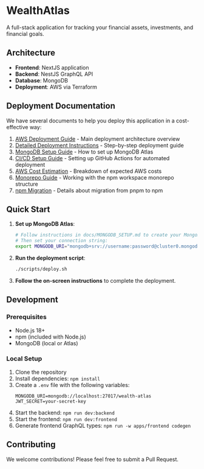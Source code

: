 # WealthAtlas

A full-stack application for tracking your financial assets, investments, and financial goals.

## Architecture

- **Frontend**: NextJS application
- **Backend**: NestJS GraphQL API
- **Database**: MongoDB
- **Deployment**: AWS via Terraform

## Deployment Documentation

We have several documents to help you deploy this application in a cost-effective way:

1. [AWS Deployment Guide](./AWS_DEPLOYMENT.md) - Main deployment architecture overview
2. [Detailed Deployment Instructions](./DEPLOYMENT.md) - Step-by-step deployment guide
3. [MongoDB Setup Guide](./docs/MONGODB_SETUP.md) - How to set up MongoDB Atlas
4. [CI/CD Setup Guide](./docs/CICD_SETUP.md) - Setting up GitHub Actions for automated deployment
5. [AWS Cost Estimation](./docs/COST_ESTIMATION.md) - Breakdown of expected AWS costs
6. [Monorepo Guide](./docs/MONOREPO.md) - Working with the npm workspace monorepo structure
7. [npm Migration](./docs/NPM_MIGRATION.md) - Details about migration from pnpm to npm

## Quick Start

1. **Set up MongoDB Atlas**:
   ```bash
   # Follow instructions in docs/MONGODB_SETUP.md to create your MongoDB cluster
   # Then set your connection string:
   export MONGODB_URI="mongodb+srv://username:password@cluster0.mongodb.net/wealth-atlas"
   ```

2. **Run the deployment script**:
   ```bash
   ./scripts/deploy.sh
   ```

3. **Follow the on-screen instructions** to complete the deployment.

## Development

### Prerequisites
- Node.js 18+
- npm (included with Node.js)
- MongoDB (local or Atlas)

### Local Setup
1. Clone the repository
2. Install dependencies: `npm install`
3. Create a `.env` file with the following variables:
   ```
   MONGODB_URI=mongodb://localhost:27017/wealth-atlas
   JWT_SECRET=your-secret-key
   ```
4. Start the backend: `npm run dev:backend`
5. Start the frontend: `npm run dev:frontend` 
6. Generate frontend GraphQL types: `npm run -w apps/frontend codegen`

## Contributing

We welcome contributions! Please feel free to submit a Pull Request.